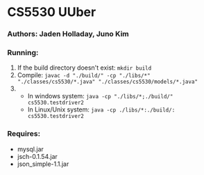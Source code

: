 # CS5530 UUber
### Authors: Jaden Holladay, Juno Kim

### Running:
1. If the build directory doesn't exist: `mkdir build`
2. Compile: `javac -d "./build/" -cp "./libs/*" "./classes/cs5530/*.java" "./classes/cs5530/models/*.java"`
2. * In windows system: `java -cp "./libs/*;./build/" cs5530.testdriver2`
   * In Linux/Unix system: `java -cp ./libs/*:./build/: cs5530.testdriver2`

### Requires:
* mysql.jar
* jsch-0.1.54.jar
* json_simple-1.1.jar